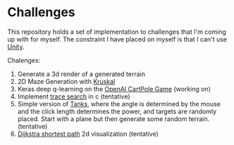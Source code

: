 # Challenges 

This repository holds a set of implementation to challenges that I'm coming up with for myself. The constraint I have placed on myself is that I can't use [Unity](https://unity3d.com/).

Chalenges:

1. Generate a 3d render of a generated terrain 
2. 2D Maze Generation with [Kruskal](https://en.wikipedia.org/wiki/Kruskal%27s_algorithm) 
3. Keras deep q-learning on the [OpenAI CartPole Game](https://gym.openai.com/envs/CartPole-v0/) (working on)
4. Implement [trace search](https://en.wikipedia.org/wiki/Best-first_search) in c (tentative)
5. Simple version of [Tanks](https://static.giantbomb.com/uploads/original/0/81/268997-pockettanks.jpg), where the angle is determined by the mouse and the click length determines the power, and targets are randomly placed. Start with a plane but then generate some random terrain. (tentative)
6. [Dijkstra shortest path](https://en.wikipedia.org/wiki/Dijkstra%27s_algorithm) 2d visualization (tentative)

